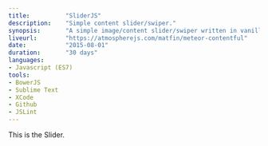 ```yaml
---
title: 			"SliderJS"
description:	"Simple content slider/swiper."
synopsis:		"A simple image/content slider/swiper written in vanilla Javascript and bundled as a Bower package."
liveurl:		"https://atmospherejs.com/matfin/meteor-contentful"
date:			"2015-08-01"
duration:		"30 days"
languages: 		
- Javascript (ES7)
tools:
- BowerJS
- Sublime Text
- XCode
- Github
- JSLint
---
```


This is the Slider.